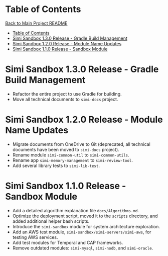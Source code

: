# Table of Contents
[Back to Main Project README](../README.md)
- [Table of Contents](#table-of-contents)
- [Simi Sandbox 1.3.0 Release - Gradle Build Management](#simi-sandbox-130-release---gradle-build-management)
- [Simi Sandbox 1.2.0 Release - Module Name Updates](#simi-sandbox-120-release---module-name-updates)
- [Simi Sandbox 1.1.0 Release - Sandbox Module](#simi-sandbox-110-release---sandbox-module)
# Simi Sandbox 1.3.0 Release - Gradle Build Management
* Refactor the entire project to use Gradle for building.
* Move all technical documents to `simi-docs` project.
# Simi Sandbox 1.2.0 Release - Module Name Updates
* Migrate documents from OneDrive to Git (deprecated, all technical documents have been moved to `simi-docs` project).
* Rename module `simi-common-util` to `simi-common-utils`.
* Rename app `simi-memory-management` to `simi-review-tool`.
* Add several library tests to `simi-lib-test`.

# Simi Sandbox 1.1.0 Release - Sandbox Module
- Add a detailed algorithm explanation file `docs/Algorithms.md`.
- Optimize the deployment script, moved it to the `scripts` directory, and added additional helper bash scripts.
- Introduce the `simi-sandbox` module for system architecture exploration.
- Add an AWS test module, `simi-sandbox/simi-servers/simi-aws`, for testing AWS services.
- Add test modules for Temporal and CAP frameworks.
- Remove outdated modules: `simi-mysql`, `simi-nodb`, and `simi-oracle`.  